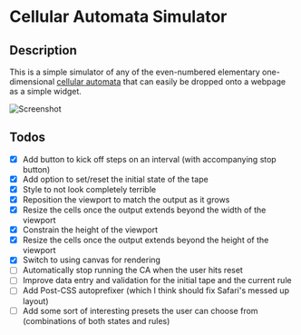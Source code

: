 # Cellular Automata Simulator

## Description

This is a simple simulator of any of the even-numbered elementary one-dimensional [cellular automata](https://en.wikipedia.org/wiki/Elementary_cellular_automaton) that can easily be dropped onto a webpage as a simple widget.

![Screenshot](http://i.imgur.com/HE7t2hR.png)

## Todos

- [X] Add button to kick off steps on an interval (with accompanying stop button)
- [X] Add option to set/reset the initial state of the tape
- [X] Style to not look completely terrible
- [X] Reposition the viewport to match the output as it grows
- [X] Resize the cells once the output extends beyond the width of the viewport
- [X] Constrain the height of the viewport
- [X] Resize the cells once the output extends beyond the height of the viewport
- [X] Switch to using canvas for rendering
- [ ] Automatically stop running the CA when the user hits reset
- [ ] Improve data entry and validation for the initial tape and the current rule
- [ ] Add Post-CSS autoprefixer (which I think should fix Safari's messed up layout)
- [ ] Add some sort of interesting presets the user can choose from (combinations of both states and rules)

